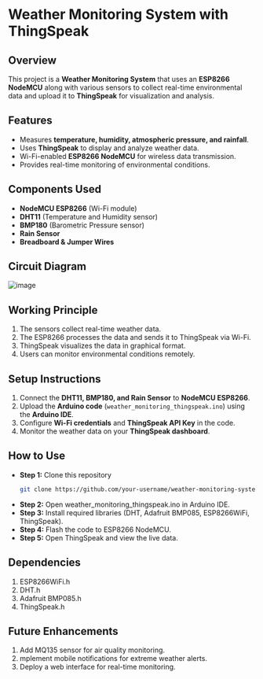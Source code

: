 # Weather Monitoring System with ThingSpeak  

## Overview  
This project is a **Weather Monitoring System** that uses an **ESP8266 NodeMCU** along with various sensors to collect real-time environmental data and upload it to **ThingSpeak** for visualization and analysis.  

## Features  
- Measures **temperature, humidity, atmospheric pressure, and rainfall**.  
- Uses **ThingSpeak** to display and analyze weather data.  
- Wi-Fi-enabled **ESP8266 NodeMCU** for wireless data transmission.  
- Provides real-time monitoring of environmental conditions.  

## Components Used  
- **NodeMCU ESP8266** (Wi-Fi module)  
- **DHT11** (Temperature and Humidity sensor)  
- **BMP180** (Barometric Pressure sensor)  
- **Rain Sensor**  
- **Breadboard & Jumper Wires**

## Circuit Diagram

   ![image](https://github.com/user-attachments/assets/d774f833-e391-4a39-9104-57972fecef47)


## Working Principle  
1. The sensors collect real-time weather data.  
2. The ESP8266 processes the data and sends it to ThingSpeak via Wi-Fi.  
3. ThingSpeak visualizes the data in graphical format.  
4. Users can monitor environmental conditions remotely.  

## Setup Instructions  
1. Connect the **DHT11, BMP180, and Rain Sensor** to **NodeMCU ESP8266**.  
2. Upload the **Arduino code** (`weather_monitoring_thingspeak.ino`) using the **Arduino IDE**.  
3. Configure **Wi-Fi credentials** and **ThingSpeak API Key** in the code.  
4. Monitor the weather data on your **ThingSpeak dashboard**.  

## How to Use  
- **Step 1:** Clone this repository  
  ```bash
  git clone https://github.com/your-username/weather-monitoring-system.git
- **Step 2:** Open weather_monitoring_thingspeak.ino in Arduino IDE.
- **Step 3:** Install required libraries (DHT, Adafruit BMP085, ESP8266WiFi, ThingSpeak).
- **Step 4:** Flash the code to ESP8266 NodeMCU.
- **Step 5:** Open ThingSpeak and view the live data.

## Dependencies
1. ESP8266WiFi.h
2. DHT.h
3. Adafruit BMP085.h
4. ThingSpeak.h

## Future Enhancements
1. Add MQ135 sensor for air quality monitoring.
2. mplement mobile notifications for extreme weather alerts.
3. Deploy a web interface for real-time monitoring.


